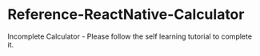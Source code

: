 # Reference-ReactNative-Calculator
 Incomplete Calculator - Please follow the self learning tutorial to complete it. 
